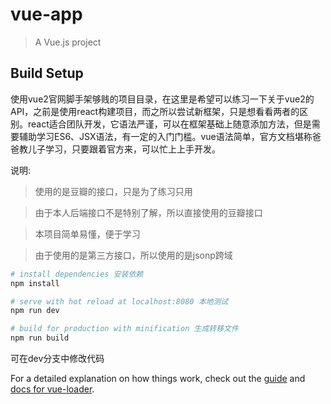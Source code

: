 # vue-app

> A Vue.js project

## Build Setup
使用vue2官网脚手架够贱的项目目录，在这里是希望可以练习一下关于vue2的API，之前是使用react构建项目，而之所以尝试新框架，只是想看看两者的区别。react适合团队开发，它语法严谨，可以在框架基础上随意添加方法，但是需要辅助学习ES6、JSX语法，有一定的入门门槛。vue语法简单，官方文档堪称爸爸教儿子学习，只要跟着官方来，可以忙上上手开发。

说明:

>   使用的是豆瓣的接口，只是为了练习只用

>   由于本人后端接口不是特别了解，所以直接使用的豆瓣接口

>   本项目简单易懂，便于学习

>   由于使用的是第三方接口，所以使用的是jsonp跨域

``` bash
# install dependencies 安装依赖
npm install

# serve with hot reload at localhost:8080 本地测试
npm run dev

# build for production with minification 生成转移文件
npm run build
```

可在dev分支中修改代码

For a detailed explanation on how things work, check out the [guide](http://vuejs-templates.github.io/webpack/) and [docs for vue-loader](http://vuejs.github.io/vue-loader).


